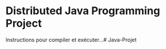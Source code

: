 # Distributed Java Programming Project

Instructions pour compiler et exécuter...#   J a v a - P r o j e t  
 